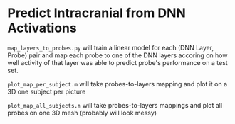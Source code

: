 Predict Intracranial from DNN Activations
=========================================

`map_layers_to_probes.py` will train a linear model for each (DNN Layer, Probe)
pair and map each probe to one of the DNN layers accoring on how well activity
of that layer was able to predict probe's performance on a test set.  
  
`plot_map_per_subject.m` will take probes-to-layers mapping and plot it on a 3D
one subject per picture
  
`plot_map_all_subjects.m` will take probes-to-layers mappings and plot all probes
on one 3D mesh (probably will look messy)
